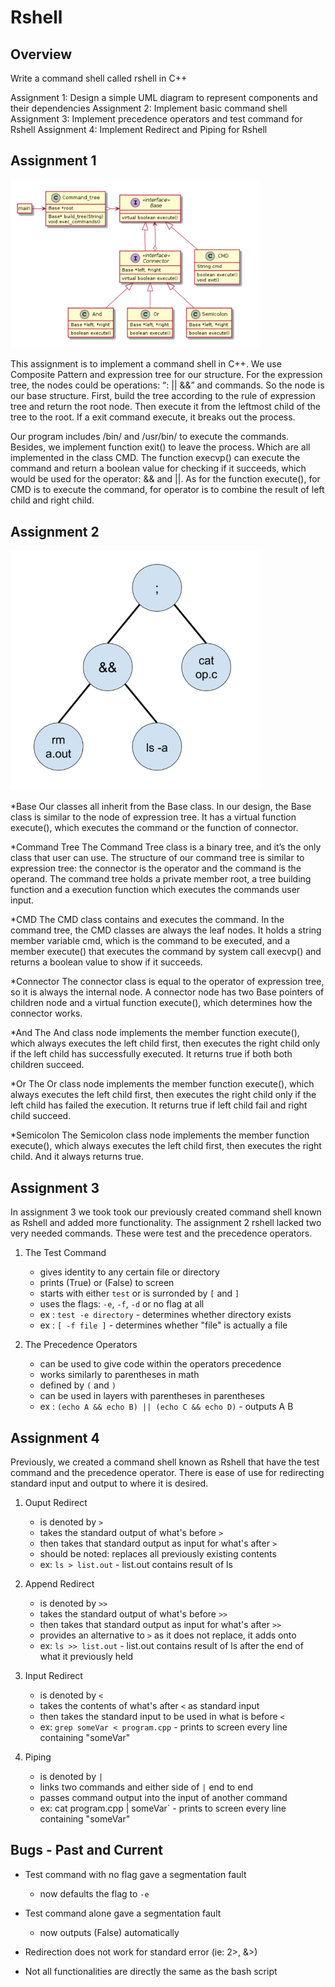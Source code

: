 Rshell
===

Overview 
---

Write a command shell called rshell in C++

Assignment 1: Design a simple UML diagram to represent components and their dependencies
Assignment 2: Implement basic command shell 
Assignment 3: Implement precedence operators and test command for Rshell
Assignment 4: Implement Redirect and Piping for Rshell

Assignment 1 
---
<img src="https://github.com/BenTYC/Rshell/blob/master/UML.png" width="400">

This assignment is to implement a command shell in C++. We use Composite Pattern and expression tree for our structure. For the expression tree, the nodes could be operations: “: || &&” and commands. So the node is our base structure. First, build the tree according to the rule of expression tree and return the root node. Then execute it from the leftmost child of the tree to the root. If a exit command execute, it breaks out the process.  
  
Our program includes /bin/ and /usr/bin/ to execute the commands. Besides, we implement function exit() to leave the process. Which are all implemented in the class CMD. The function execvp() can execute the command and return a boolean value for checking if it succeeds, which would be used for the operator: && and ||. As for the function execute(), for CMD is to execute the command, for operator is to combine the result of left child and right child.  

Assignment 2 
---
<img src="https://github.com/BenTYC/Rshell/blob/master/Command%20Tree.png" width="400">

*Base
Our classes all inherit from the Base class. In our design, the Base class is similar to the node of expression tree. It has a virtual function execute(), which executes the command or the function of connector.

*Command Tree
The Command Tree class is a binary tree, and it’s the only class that user can use. The structure of our command tree is similar to expression tree: the connector is the operator and the command is the operand. The command tree holds a private member root, a tree building function and a execution function which executes the commands user input.

*CMD
The CMD class contains and executes the command. In the command tree, the CMD classes are always the leaf nodes. It holds a string member variable cmd, which is the command to be executed, and a member execute() that executes the command by system call execvp() and returns a boolean value to show if it succeeds.

*Connector
The connector class is equal to the operator of expression tree, so it is always the internal node. A connector node has two Base pointers of children node and a virtual function execute(), which determines how the connector works.

*And
The And class node implements the member function execute(), which always executes the left child first, then executes the right child only if the left child has successfully executed. It returns true if both both children succeed.

*Or
The Or class node implements the member function execute(), which always executes the left child first, then executes the right child only if the left child has failed the execution. It returns true if left child fail and right child succeed.

*Semicolon
The Semicolon class node implements the member function execute(), which always executes the left child first, then executes the right child. And it always returns true.

Assignment 3 
---

In assignment 3 we took took our previously created command shell known as Rshell and added more functionality. The assignment 2 rshell lacked two very needed commands. These were test and the precedence operators.

1. The Test Command
	* gives identity to any certain file or directory
	* prints (True) or (False) to screen
	* starts with either `test` or is surronded by `[` and `]`
	* uses the flags: `-e`, `-f`, `-d` or no flag at all
	* ex : `test -e directory` - determines whether directory exists
	* ex : `[ -f file ]` - determines whether "file" is actually a file

2. The Precedence Operators
	* can be used to give code within the operators precedence
	* works similarly to parentheses in math
	* defined by `(` and `)`
	* can be used in layers with parentheses in parentheses
	* ex : `(echo A && echo B) || (echo C && echo D)` - outputs A B

Assignment 4 
---

Previously, we created a command shell known as Rshell that have the test command and the precedence operator. There is ease of use for redirecting standard input and output to where it is desired.

1. Ouput Redirect
	* is denoted by `>`
	* takes the standard output of what's before `>`
	* then takes that standard output as input for what's after `>`
	* should be noted: replaces all previously existing contents
	* ex: `ls > list.out` - list.out contains result of ls

2. Append Redirect
	* is denoted by `>>`
	* takes the standard output of what's before `>>`
	* then takes that standard output as input for what's after `>>`
	* provides an alternative to `>` as it does not replace, it adds onto
	* ex: `ls >> list.out` - list.out contains result of ls after the end of what it previously held

3. Input Redirect
	* is denoted by `<`
	* takes the contents of what's after `<` as standard input
	* then takes the standard input to be used in what is before `<`
	* ex: `grep someVar < program.cpp` - prints to screen every line containing "someVar"

4. Piping
	* is denoted by `|`
	* links two commands and either side of `|` end to end
	* passes command output into the input of another command
	* ex: cat program.cpp | someVar` - prints to screen every line containing "someVar"


Bugs - Past and Current
---

* Test command with no flag gave a segmentation fault
	* now defaults the flag to `-e`
* Test command alone gave a segmentation fault
	* now outputs (False) automatically

* Redirection does not work for standard error (ie: 2>, &>)
* Not all functionalities are directly the same as the bash script
